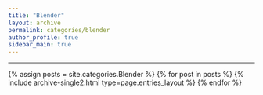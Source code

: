 ```yaml
---
title: "Blender"
layout: archive
permalink: categories/blender
author_profile: true
sidebar_main: true
---
```


<!-- 공백이 포함되어 있는 카테고리 이름의 경우 site.categories.['a b c'] 이런식으로! -->

***

{% assign posts = site.categories.Blender %}
{% for post in posts %} {% include archive-single2.html type=page.entries_layout %} {% endfor %}